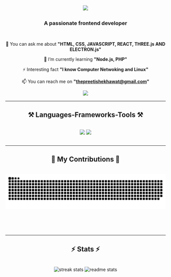 
<h1 align="center">
    <img src="https://readme-typing-svg.herokuapp.com/?font=Righteous&size=35&center=true&vCenter=true&width=500&height=70&duration=4000&lines=Hi+There!+👋;+I'm+Preeti+Shekhawat!;" />
</h1>

<h3 align="center">A passionate frontend developer</h3>

<br/>


<div align="center">

💬 You can ask me about **"HTML, CSS, JAVASCRIPT, REACT, THREE.js AND ELECTRON.js"**

🌱 I’m currently learning **"Node.js, PHP"**

⚡ Interesting fact **"I know Computer Netwoking and Linux"**
 
 📫 You can reach me on **"thepreetishekhawat@gmail.com"**


 </div>
 
<div align="center"> 

  <a href="https://www.linkedin.com/in/preeti-shekhawat" target="_blank">
    <img src="https://img.shields.io/badge/LinkedIn-0077B5?style=for-the-badge&logo=linkedin&logoColor=white" target="_blank" />
  </a>

</div>

 <hr/>
 
<h2 align="center">⚒️ Languages-Frameworks-Tools ⚒️</h2>
<br/>
<div align="center">
    <img src="https://skillicons.dev/icons?i=react,bootstrap,html,redux,electron,linux,postman,css,vscode,github,tailwind,git" />
    <img src="https://skillicons.dev/icons?i=javascript,mysql," /><br>
</div>

<br/>
<hr/>

<div align="center">
  <h2>🐍 My Contributions 🐍</h2>
  <br>
  <img alt="snake eating my contributions" src="https://raw.githubusercontent.com/salesp07/salesp07/output/github-contribution-grid-snake.svg" />
  
  <br/><br/><br/>
</div>

<hr/>

<h2 align="center">⚡ Stats ⚡</h2>
<br>
<div align=center>
 <img width=390 src="https://github-readme-stats.vercel.app/api/top-langs?username=thepreetishekhawat&private=true&theme=react&border_radius=10" alt="streak stats"/>

<img  width=390 src="https://github-readme-stats.vercel.app/api?username=thepreetishekhawat&private=true&show_icons=true&theme=react&rank_icon=github&border_radius=10" alt="readme stats" />


</div>
